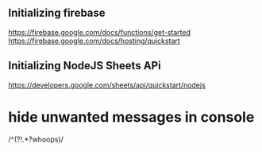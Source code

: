 ## Initializing firebase
https://firebase.google.com/docs/functions/get-started
https://firebase.google.com/docs/hosting/quickstart

## Initializing NodeJS Sheets APi
https://developers.google.com/sheets/api/quickstart/nodejs

# hide unwanted messages in console
/^(?!.*?whoops)/